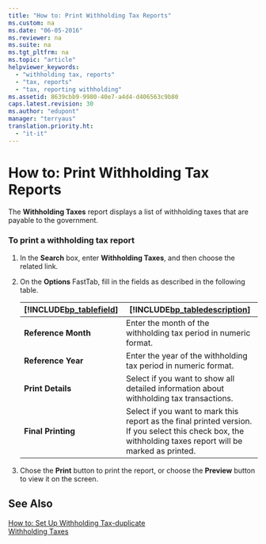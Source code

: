 ```yaml
---
title: "How to: Print Withholding Tax Reports"
ms.custom: na
ms.date: "06-05-2016"
ms.reviewer: na
ms.suite: na
ms.tgt_pltfrm: na
ms.topic: "article"
helpviewer_keywords: 
  - "withholding tax, reports"
  - "tax, reports"
  - "tax, reporting withholding"
ms.assetid: 8639cbb9-9980-40e7-a4d4-d406563c9b80
caps.latest.revision: 30
ms.author: "edupont"
manager: "terryaus"
translation.priority.ht: 
  - "it-it"
---
```

# How to: Print Withholding Tax Reports
The **Withholding Taxes** report displays a list of withholding taxes that are payable to the government.  
  
### To print a withholding tax report  
  
1.  In the **Search** box, enter **Withholding Taxes**, and then choose the related link.  
  
2.  On the **Options** FastTab, fill in the fields as described in the following table.  
  
    |[!INCLUDE[bp_tablefield](../../ApplicationDesign/includes/bp_tablefield_md.md)]|[!INCLUDE[bp_tabledescription](../../ApplicationDesign/includes/bp_tabledescription_md.md)]|  
    |---------------------------------|---------------------------------------|  
    |**Reference Month**|Enter the month of the withholding tax period in numeric format.|  
    |**Reference Year**|Enter the year of the withholding tax period in numeric format.|  
    |**Print Details**|Select if you want to show all detailed information about withholding tax transactions.|  
    |**Final Printing**|Select if you want to mark this report as the final printed version. If you select this check box, the withholding taxes report will be marked as printed.|  
  
3.  Chose the **Print** button to print the report, or choose the **Preview** button to view it on the screen.  
  
## See Also  
 [How to: Set Up Withholding Tax\-duplicate](../../LocalFunctionalityForMicrosoftDynamicsNav2016/Italy/how-to-set-up-withholding-tax-duplicate.md)   
 [Withholding Taxes](../../LocalFunctionalityForMicrosoftDynamicsNav2016/Italy/-$-r_12101-withholding-taxes-$-.md)